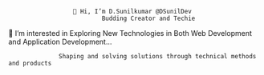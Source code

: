                       👋 Hi, I’m D.Sunilkumar @DSunilDev
                              Budding Creator and Techie
 👀 I’m interested in Exploring New Technologies in Both Web Development and Application Development...
            
            
                  Shaping and solving solutions through technical methods and products 
            
